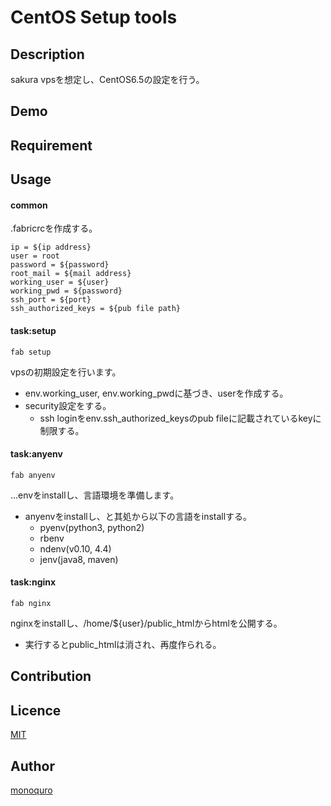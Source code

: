 CentOS Setup tools
====

## Description

sakura vpsを想定し、CentOS6.5の設定を行う。

## Demo

## Requirement

## Usage

#### common

.fabricrcを作成する。

    ip = ${ip address}
    user = root
    password = ${password}
    root_mail = ${mail address}
    working_user = ${user}
    working_pwd = ${password}
    ssh_port = ${port}
    ssh_authorized_keys = ${pub file path}

#### task:setup

`fab setup`

vpsの初期設定を行います。
* env.working_user, env.working_pwdに基づき、userを作成する。
* security設定をする。
    * ssh loginをenv.ssh_authorized_keysのpub fileに記載されているkeyに制限する。

#### task:anyenv

`fab anyenv`

...envをinstallし、言語環境を準備します。
* anyenvをinstallし、と其処から以下の言語をinstallする。
    * pyenv(python3, python2)
    * rbenv
    * ndenv(v0.10, 4.4)
    * jenv(java8, maven)

#### task:nginx

`fab nginx`

nginxをinstallし、/home/${user}/public_htmlからhtmlを公開する。
* 実行するとpublic_htmlは消され、再度作られる。

## Contribution

## Licence

[MIT](https://github.com/tcnksm/tool/blob/master/LICENCE)

## Author

[monoquro](https://github.com/monoquro)